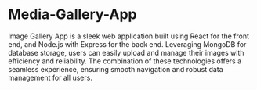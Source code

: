 # Media-Gallery-App  
Image Gallery App is a sleek web application built using React for the front end, and Node.js with Express for the back end. Leveraging MongoDB for database storage, users can easily upload and manage their images with efficiency and reliability. The combination of these technologies offers a seamless experience, ensuring smooth navigation and robust data management for all users.
